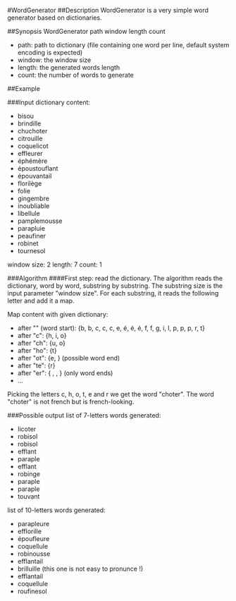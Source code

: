 #WordGenerator
##Description
WordGenerator is a very simple word generator based on dictionaries.

##Synopsis
WordGenerator path window length count
  - path: path to dictionary (file containing one word per line, default system encoding is expected)
  - window: the window size
  - length: the generated words length
  - count: the number of words to generate

##Example

###Input
dictionary content:
  - bisou
  - brindille
  - chuchoter
  - citrouille
  - coquelicot
  - effleurer
  - éphémère
  - époustouflant
  - épouvantail
  - florilège
  - folie
  - gingembre
  - inoubliable
  - libellule
  - pamplemousse
  - parapluie
  - peaufiner
  - robinet
  - tournesol

window size: 2
length: 7
count: 1

###Algorithm
####First step: read the dictionary.
The algorithm reads the dictionary, word by word, substring by substring.
The substring size is the input parameter "window size".
For each substring, it reads the following letter and add it a map.

Map content with given dictionary:
* after "" (word start):  {b, b, c, c, c, e, é, é, é, f, f, g, i, l, p, p, p, r, t}
* after "c":              {h, i, o}
* after "ch":             {u, o}
* after "ho":             {t}
* after "ot":             {e, } (possible word end)
* after "te":             {r}
* after "er":             { , , } (only word ends)
* ...

Picking the letters c, h, o, t, e and r we get the word "choter".
The word "choter" is not french but is french-looking.

###Possible output
list of 7-letters words generated:
  - licoter
  - robisol
  - robisol
  - efflant
  - paraple
  - efflant
  - robinge
  - paraple
  - paraple
  - touvant

list of 10-letters words generated:
  - parapleure
  - efflorille
  - époufleure
  - coquellule
  - robinousse
  - efflantail
  - brilluille (this one is not easy to pronunce !)
  - efflantail
  - coquellule
  - roufinesol
